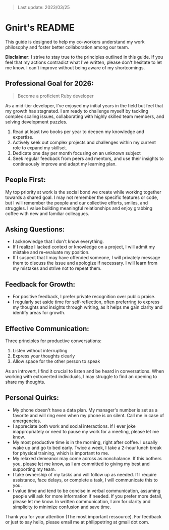 > Last update: 2023/03/25

# Gnirt's README

This guide is designed to help my co-workers understand my work philosophy and foster better collaboration among our team.

**Disclaimer:** I strive to stay true to the principles outlined in this guide. If you feel that my actions contradict what I've written, please don't hesitate to let me know. I can't improve without being aware of my shortcomings.

## Professional Goal for 2026:

> Become a proficient Ruby developer

As a mid-tier developer, I've enjoyed my initial years in the field but feel that my growth has stagnated. I am ready to challenge myself by tackling complex scaling issues, collaborating with highly skilled team members, and solving development puzzles.

1. Read at least two books per year to deepen my knowledge and expertise.
2. Actively seek out complex projects and challenges within my current role to expand my skillset.
3. Dedicate one day per month focusing on an unknown subject
4. Seek regular feedback from peers and mentors, and use their insights to continuously improve and adapt my learning plan.

## People First:

My top priority at work is the social bond we create while working together towards a shared goal. I may not remember the specific features or code, but I will remember the people and our collective efforts, smiles, and struggles. I value building meaningful relationships and enjoy grabbing coffee with new and familiar colleagues.

## Asking Questions:

- I acknowledge that I don't know everything.
- If I realize I lacked context or knowledge on a project, I will admit my mistake and re-evaluate my position.
- If I suspect that I may have offended someone, I will privately message them to discuss the issue and apologize if necessary. I will learn from my mistakes and strive not to repeat them.

## Feedback for Growth:

- For positive feedback, I prefer private recognition over public praise.
- I regularly set aside time for self-reflection, often preferring to express my thoughts and insights through writing, as it helps me gain clarity and identify areas for growth.

## Effective Communication:

Three principles for productive conversations:

1. Listen without interrupting
2. Express your thoughts clearly
3. Allow space for the other person to speak

As an introvert, I find it crucial to listen and be heard in conversations. When working with extroverted individuals, I may struggle to find an opening to share my thoughts.

## Personal Quirks:

- My phone doesn't have a data plan. My manager's number is set as a favorite and will ring even when my phone is on silent. Call me in case of emergencies.
- I appreciate both work and social interactions. If I ever joke inappropriately or need to pause my work for a meeting, please let me know.
- My most productive time is in the morning, right after coffee. I usually wake up and go to bed early. Twice a week, I take a 2-hour lunch break for physical training, which is important to me.
- My relaxed demeanor may come across as nonchalance. If this bothers you, please let me know, as I am committed to giving my best and supporting my team.
- I take ownership of my tasks and will follow up as needed. If I require assistance, face delays, or complete a task, I will communicate this to you.
- I value time and tend to be concise in verbal communication, assuming people will ask for more information if needed. If you prefer more detail, please let me know. In written communication, I aim for clarity and simplicity to minimize confusion and save time.

Thank you for your attention (The most important ressource). For feedback or just to say hello, please email me at philippetring at gmail dot com.

